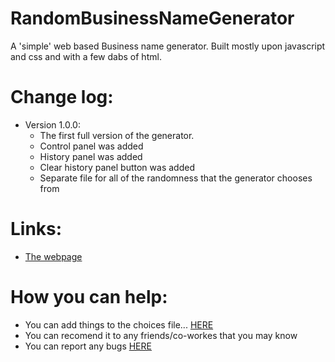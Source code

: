 # RandomBusinessNameGenerator
A 'simple' web based Business name generator. Built mostly upon javascript and css and with a few dabs of html.

# Change log:
* Version 1.0.0:
  * The first full version of the generator.
  * Control panel was added
  * History panel was added
  * Clear history panel button was added
  * Separate file for all of the randomness that the generator chooses from

# Links:
- [The webpage](http://thejonathanr.github.io/rbng/)

# How you can help:
* You can add things to the choices file... [HERE](https://github.com/thejonathanr/RandomBusinessNameGenerator/blob/master/choices.js)
* You can recomend it to any friends/co-workes that you may know
* You can report any bugs [HERE](https://github.com/thejonathanr/RandomBusinessNameGenerator/issues/new)
